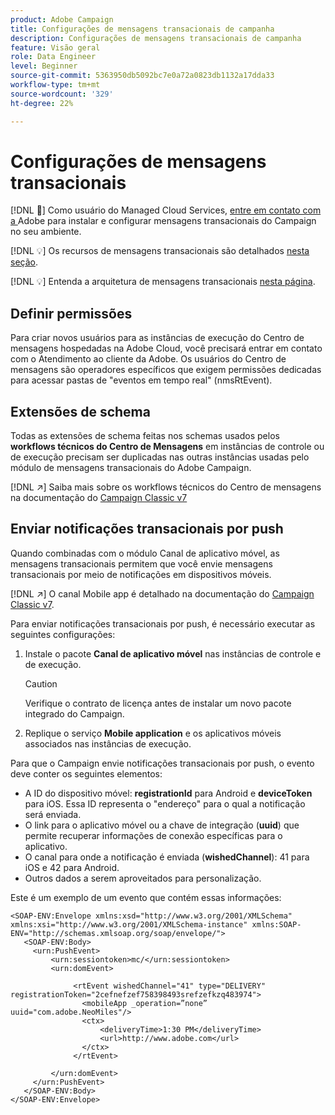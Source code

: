 ```yaml
---
product: Adobe Campaign
title: Configurações de mensagens transacionais de campanha
description: Configurações de mensagens transacionais de campanha
feature: Visão geral
role: Data Engineer
level: Beginner
source-git-commit: 5363950db5092bc7e0a72a0823db1132a17dda33
workflow-type: tm+mt
source-wordcount: '329'
ht-degree: 22%

---
```


# Configurações de mensagens transacionais

[!DNL :speech_balloon:] Como usuário do Managed Cloud Services,  [entre em contato com a ](../start/campaign-faq.md#support) Adobe para instalar e configurar mensagens transacionais do Campaign no seu ambiente.

[!DNL :bulb:] Os recursos de mensagens transacionais são detalhados  [nesta seção](../send/transactional.md).

[!DNL :bulb:] Entenda a arquitetura de mensagens transacionais  [nesta página](../dev/architecture.md).

## Definir permissões

Para criar novos usuários para as instâncias de execução do Centro de mensagens hospedadas na Adobe Cloud, você precisará entrar em contato com o Atendimento ao cliente da Adobe. Os usuários do Centro de mensagens são operadores específicos que exigem permissões dedicadas para acessar pastas de &quot;eventos em tempo real&quot; (nmsRtEvent).

## Extensões de schema

Todas as extensões de schema feitas nos schemas usados pelos **workflows técnicos do Centro de Mensagens** em instâncias de controle ou de execução precisam ser duplicadas nas outras instâncias usadas pelo módulo de mensagens transacionais do Adobe Campaign.

[!DNL :arrow_upper_right:] Saiba mais sobre os workflows técnicos do Centro de mensagens na documentação do  [Campaign Classic v7](https://experienceleague.adobe.com/docs/campaign-classic/using/transactional-messaging/instance-configuration/technical-workflows.html?lang=en#control-instance-workflows)

## Enviar notificações transacionais por push

Quando combinadas com o módulo Canal de aplicativo móvel, as mensagens transacionais permitem que você envie mensagens transacionais por meio de notificações em dispositivos móveis.

[!DNL :arrow_upper_right:] O canal Mobile app é detalhado na documentação do  [Campaign Classic v7](https://experienceleague.adobe.com/docs/campaign-classic/using/sending-messages/sending-push-notifications/about-mobile-app-channel.html?lang=en#sending-messages).

Para enviar notificações transacionais por push, é necessário executar as seguintes configurações:

1. Instale o pacote **Canal de aplicativo móvel** nas instâncias de controle e de execução.

   >[!CAUTION]
   >
   >Verifique o contrato de licença antes de instalar um novo pacote integrado do Campaign.

1. Replique o serviço **Mobile application** e os aplicativos móveis associados nas instâncias de execução.

Para que o Campaign envie notificações transacionais por push, o evento deve conter os seguintes elementos:

* A ID do dispositivo móvel: **registrationId** para Android e **deviceToken** para iOS. Essa ID representa o &quot;endereço&quot; para o qual a notificação será enviada.
* O link para o aplicativo móvel ou a chave de integração (**uuid**) que permite recuperar informações de conexão específicas para o aplicativo.
* O canal para onde a notificação é enviada (**wishedChannel**): 41 para iOS e 42 para Android.
* Outros dados a serem aproveitados para personalização.

Este é um exemplo de um evento que contém essas informações:

```
<SOAP-ENV:Envelope xmlns:xsd="http://www.w3.org/2001/XMLSchema" xmlns:xsi="http://www.w3.org/2001/XMLSchema-instance" xmlns:SOAP-ENV="http://schemas.xmlsoap.org/soap/envelope/">
   <SOAP-ENV:Body>
     <urn:PushEvent>
         <urn:sessiontoken>mc/</urn:sessiontoken>
         <urn:domEvent>

              <rtEvent wishedChannel="41" type="DELIVERY" registrationToken="2cefnefzef758398493srefzefkzq483974">
                <mobileApp _operation=”none” uuid="com.adobe.NeoMiles"/>
                <ctx>
                    <deliveryTime>1:30 PM</deliveryTime>
                    <url>http://www.adobe.com</url>
                </ctx>
              </rtEvent>

         </urn:domEvent>
     </urn:PushEvent>           
   </SOAP-ENV:Body>
</SOAP-ENV:Envelope>
```

